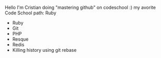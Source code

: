 Hello I'm Cristian doing "mastering github" on codeschool :)
my avorite Code School path: Ruby
* Ruby
* Git
* PHP
* Resque
* Redis
* Killing history using git rebase
